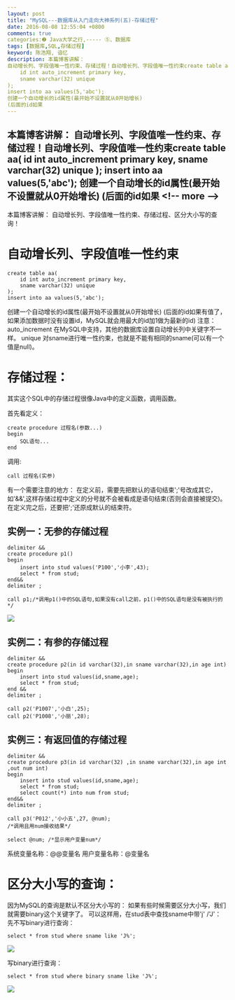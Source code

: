 ```yaml
---
layout: post
title: "MySQL---数据库从入门走向大神系列(五)-存储过程"
date: 2016-08-08 12:55:04 +0800
comments: true
categories:❷ Java大学之行,----- ⑤、数据库
tags: [数据库,SQL,存储过程]
keyword: 陈浩翔, 谙忆
description: 本篇博客讲解： 
自动增长列、字段值唯一性约束、存储过程！自动增长列、字段值唯一性约束create table aa(
    id int auto_increment primary key,
    sname varchar(32) unique
);
insert into aa values(5,'abc');
创建一个自动增长的id属性(最开始不设置就从0开始增长) 
(后面的id如果 
---
```



本篇博客讲解： 
自动增长列、字段值唯一性约束、存储过程！自动增长列、字段值唯一性约束create table aa(
    id int auto_increment primary key,
    sname varchar(32) unique
);
insert into aa values(5,'abc');
创建一个自动增长的id属性(最开始不设置就从0开始增长) 
(后面的id如果
&#60;!-- more --&#62;
----------

本篇博客讲解：
自动增长列、字段值唯一性约束、存储过程、区分大小写的查询！


自动增长列、字段值唯一性约束
====================

```
create table aa(
	id int auto_increment primary key,
	sname varchar(32) unique
);
insert into aa values(5,'abc');

```
创建一个自动增长的id属性(最开始不设置就从0开始增长)
(后面的id如果有值了，如果添加数据时没有设置id，MySQL就会用最大的id加1做为最新的id)
注意：auto_increment 在MySQL中支持，其他的数据库设置自动增长列中关键字不一样。
unique 对sname进行唯一性约束，也就是不能有相同的sname(可以有一个值是null)。


存储过程：
=====

其实这个SQL中的存储过程很像Java中的定义函数，调用函数。

首先看定义：

```
create procedure 过程名(参数...)
begin
	SQL语句...
end
```

调用:

```
call 过程名(实参)
```

有一个需要注意的地方：
在定义前，需要先把默认的语句结束';'号改成其它，如'&&',这样存储过程中定义的分号就不会被看成是语句结束(否则会直接被提交)。
在定义完之后，还要把';'还原成默认的结束符。

实例一：无参的存储过程
--------------------------

```
delimiter &&
create procedure p1()
begin
	insert into stud values('P100','小李',43);
	select * from stud;
end&&
delimiter ;

call p1;/*调用p1()中的SQL语句,如果没有call之前，p1()中的SQL语句是没有被执行的*/
```
![](http://img.blog.csdn.net/20160808000441277)


实例二：有参的存储过程
--------------------------

```
delimiter &&
create procedure p2(in id varchar(32),in sname varchar(32),in age int)
begin
	insert into stud values(id,sname,age);
	select * from stud;
end &&
delimiter ;

call p2('P1007','小白',25);
call p2('P1008','小丽',28);
```

实例三：有返回值的存储过程
-------------------------------

```
delimiter &&
create procedure p3(in id varchar(32) ,in sname varchar(32),in age int ,out num int)
begin
	insert into stud values(id,sname,age);
	select * from stud;
	select count(*) into num from stud;
end&&
delimiter ;

call p3('P012','小小五',27, @num);
/*调用且用num接收结果*/

select @num; /*显示用户变量num*/
```
系统变量名称：@@变量名
用户变量名称：@变量名



区分大小写的查询：
===========
因为MySQL的查询是默认不区分大小写的：
如果有些时候需要区分大小写，我们就需要binary这个关键字了。
可以这样用，在stud表中查找sname中带'j' /'J'：
先不写binary进行查询：
```
select * from stud where sname like 'J%';
```
![](http://img.blog.csdn.net/20160808004650832)

写binary进行查询：

```
select * from stud where binary sname like 'J%';
```

![](http://img.blog.csdn.net/20160808004933271)